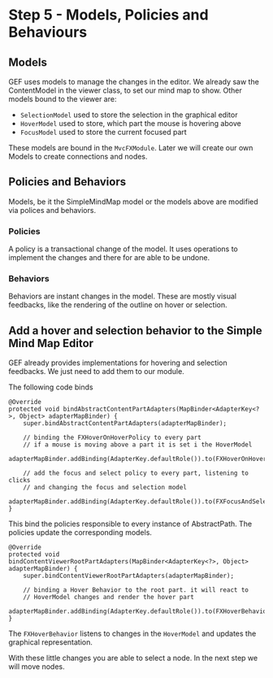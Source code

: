 # Step 5 - Models, Policies and Behaviours


## Models

GEF uses models to manage the changes in the editor. We already saw the ContentModel in the viewer class, to set our mind map to show.
Other models bound to the viewer are:

* `SelectionModel` used to store the selection in the graphical editor
* `HoverModel` used to store, which part the mouse is hovering above
* `FocusModel` used to store the current focused part

These models are bound in the `MvcFXModule`. Later we will create our own Models to create connections and nodes.



## Policies and Behaviors

Models, be it  the SimpleMindMap model or the models above are modified via polices and behaviors.

### Policies

A policy is a transactional change of the model. It uses operations to implement the changes and there for are able to be undone.

### Behaviors

Behaviors are instant changes in the model. These are mostly visual feedbacks, like the rendering of the outline on hover or selection.


## Add a hover and selection behavior to the Simple Mind Map Editor

GEF already provides implementations for hovering and selection feedbacks. We just need to add them to our module.

The following code binds 

	@Override
	protected void bindAbstractContentPartAdapters(MapBinder<AdapterKey<?>, Object> adapterMapBinder) {
		super.bindAbstractContentPartAdapters(adapterMapBinder);
	
		// binding the FXHoverOnHoverPolicy to every part
		// if a mouse is moving above a part it is set i the HoverModel
		adapterMapBinder.addBinding(AdapterKey.defaultRole()).to(FXHoverOnHoverPolicy.class);
	
		// add the focus and select policy to every part, listening to clicks
		// and changing the focus and selection model
		adapterMapBinder.addBinding(AdapterKey.defaultRole()).to(FXFocusAndSelectOnClickPolicy.class);
	}

This bind the policies responsible to every instance of AbstractPath. The policies update the corresponding models.

	
	@Override
	protected void bindContentViewerRootPartAdapters(MapBinder<AdapterKey<?>, Object> adapterMapBinder) {
		super.bindContentViewerRootPartAdapters(adapterMapBinder);

		// binding a Hover Behavior to the root part. it will react to
		// HoverModel changes and render the hover part
		adapterMapBinder.addBinding(AdapterKey.defaultRole()).to(FXHoverBehavior.class);
	}

The `FXHoverBehavior` listens to changes in the `HoverModel` and updates the graphical representation.

With these little changes you are able to select a node. In the next step we will move nodes.
  
